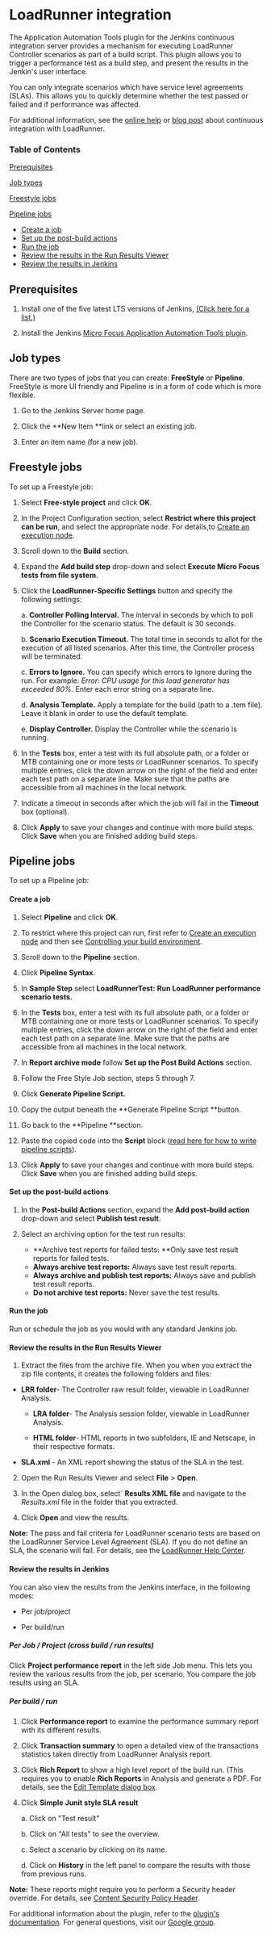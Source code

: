 # LoadRunner integration

The Application Automation Tools plugin for the Jenkins continuous integration server provides a mechanism for executing LoadRunner Controller scenarios as part of a build script. This plugin allows you to trigger a performance test as a build step, and present the results in the Jenkin\'s user interface.

You can only integrate scenarios which have service level agreements (SLAs). This allows you to quickly determine whether the test passed or failed and if performance was affected.

For additional information, see the [online help](https://admhelp.microfocus.com/lr/en/latest/help/WebHelp/Content/Controller/c_jenkins.htm) or [blog post](https://community.softwaregrp.com/t5/LoadRunner-and-Performance/Continuous-Performance-Testing-Using-Jenkins-CI-CD-Pipelines/ba-p/220264#.WjZnXN-WaUl) about continuous integration with LoadRunner.

### Table of Contents

[Prerequisites](#prerequisites)

[Job types](#job-types)

[Freestyle jobs](#freestyle-jobs)

[Pipeline jobs](#pipeline-jobs)

- [Create a job](#create-a-job)
- [Set up the post-build actions](#set-up-the-post-build-actions)
- [Run the job](#run-the-job)
- [Review the results in the Run Results Viewer](#review-the-results-in-the-run-results-viewer)
- [Review the results in Jenkins](#review-the-results-in-jenkins)



## Prerequisites

1.  Install one of the five latest LTS versions of Jenkins, [(Click here for a list.)](https://jenkins.io/changelog-stable/)
    
2.  Install the Jenkins [Micro Focus Application Automation Tools plugin](https://plugins.jenkins.io/hp-application-automation-tools-plugin).

## Job types

There are two types of jobs that you can create: **FreeStyle** or **Pipeline**. FreeStyle is more UI friendly and Pipeline is in a form of code which is more flexible.

1.  Go to the Jenkins Server home page.

2.  Click the **New Item **link or select an existing job.

3.  Enter an item name (for a new job).

## Freestyle jobs

To set up a Freestyle job:

1.  Select **Free-style project** and click **OK**.

2.  In the Project Configuration section, select **Restrict where this
    project can be run**, and select the appropriate node. For details,to [Create an execution
    node](README.md#create-an-execution-node).
    
3. Scroll down to the **Build** section.

4. Expand the **Add build step** drop-down and select **Execute Micro Focus tests from file system**.

5. Click the **LoadRunner-Specific Settings** button and specify the following settings:

   a.  **Controller Polling Interval.** The interval in seconds by which to poll the Controller for the scenario status. The default is 30 seconds.

   b.  **Scenario Execution Timeout**. The total time in seconds to allot for the execution of all listed scenarios. After this time, the Controller process will be terminated.

   c.  **Errors to Ignore.** You can specify which errors to ignore during the run. For example: *Error: CPU usage for this load  generator has exceeded 80%*. Enter each error string on a separate line.

   d.  **Analysis Template.** Apply a template for the build (path to a .tem file). Leave it blank in order to use the default template.

   e.  **Display Controller.** Display the Controller while the scenario is running.

6. In the **Tests** box, enter a test with its full absolute path, or a folder or MTB containing one or more tests or LoadRunner scenarios. To specify multiple entries, click the down arrow on the right of the field and enter each test path on a separate line. Make sure that the paths are accessible from all machines in the local network.

7. Indicate a timeout in seconds after which the job will fail in the **Timeout** box (optional). 

8. Click **Apply** to save your changes and continue with more build steps. Click **Save** when you are finished adding build steps.

## Pipeline jobs

To set up a Pipeline job:

#### Create a job

1.  Select **Pipeline** and click **OK**.

2.  To restrict where this project can run, first refer to [Create an execution
    node](README.md#create-an-execution-node) and then see [Controlling your build environment](https://github.com/jenkinsci/pipeline-model-definition-plugin/wiki/Controlling-your-build-environment).
    
3.  Scroll down to the **Pipeline** section.

4.  Click **Pipeline Syntax**.

5.  In **Sample Step** select **LoadRunnerTest:** **Run LoadRunner performance scenario tests.**
    
6.  In the **Tests** box, enter a test with its full absolute path, or a folder or MTB containing one or more tests or LoadRunner scenarios. To specify multiple entries, click the down arrow on the right of the field and enter each test path on a separate line. Make sure that the paths are accessible from all machines in the local network.
    
7.  In **Report archive mode** follow **Set up the Post Build Actions** section.
    
8.  Follow the Free Style Job section, steps 5 through 7.

9.  Click **Generate Pipeline Script.**

10. Copy the output beneath the **Generate Pipeline Script **button.

11. Go back to the **Pipeline **section.

12. Paste the copied code into the **Script** block ([read here for how to write
    pipeline scripts](https://jenkins.io/doc/book/pipeline/getting-started/)).
    
13.  Click **Apply** to save your changes and continue with more build steps. Click **Save** when you are finished adding build steps.

#### Set up the post-build actions

1.  In the **Post-build Actions** section, expand the **Add post-build action** drop-down and select **Publish test result**.
    
2.  Select an archiving option for the test run results:

    -   **Archive test reports for failed tests: **Only save test result reports for failed tests.
    -   **Always archive test reports:** Always save test result reports.
    -   **Always archive and publish test reports:** Always save and publish test result reports.
    -   **Do not archive test reports:** Never save the test results.
#### Run the job

Run or schedule the job as you would with any standard Jenkins job.

#### Review the results in the Run Results Viewer  

1.  Extract the files from the archive file. When you when you extract the zip file contents, it creates the following folders and files:
    
-   **LRR folder**- The Controller raw result folder, viewable in LoadRunner Analysis.    
    -   **LRA folder**- The Analysis session folder, viewable in LoadRunner Analysis.
    
    -   **HTML folder**- HTML reports in two subfolders, IE and Netscape, in their respective formats.
    
-   **SLA.xml** - An XML report showing the status of the SLA in the test.
    
2.  Open the Run Results Viewer and select **File** \> **Open**.

3.  In the Open dialog box, select\` **Results XML file** and navigate to the *Results.xml* file in the folder that you extracted.
    
4.  Click **Open** and view the results.

**Note:** The pass and fail criteria for LoadRunner scenario tests are based on the LoadRunner Service Level Agreement (SLA). If you do not define an SLA, the scenario will fail. For details, see the [LoadRunner Help Center](https://admhelp.microfocus.com/lr/).

#### Review the results in Jenkins  

You can also view the results from the Jenkins interface, in the following modes:

-   Per job/project

-   Per build/run

##### **Per Job / Project (cross build / run results)**

Click **Project performance report** in the left side Job menu. This lets you review the various results from the job, per scenario. You compare the job results using an SLA.

##### **Per build / run** 

1.  Click **Performance report** to examine the performance summary report with its different results.
    
2.  Click **Transaction summary** to open a detailed view of the transactions statistics taken directly from LoadRunner Analysis report.
    
3.  Click **Rich Report** to show a high level report of the build run. (This requires you to enable **Rich Reports** in Analysis and generate a PDF. For details, see the [Edit Template dialog box](https://admhelp.microfocus.com/lr/en/latest/help/WebHelp/Content/Analysis/102150_ui_template_dialog.htm).
    
4.  Click **Simple Junit style SLA result**

    a.  Click on "Test result"

    b.  Click on "All tests" to see the overview.

    c.  Select a scenario by clicking on its name.

    d.  Click on **History** in the left panel to compare the results with those from previous runs.

**Note:** These reports might require you to perform a Security header override. For details, see [Content Security Policy Header](README.md#content-security-policy-header).

For additional information about the plugin, refer to the [plugin's documentation](README.md).
For general questions, visit our [Google group](https://groups.google.com/forum/#!forum/micro-focus-application-automation-tools-plugin).